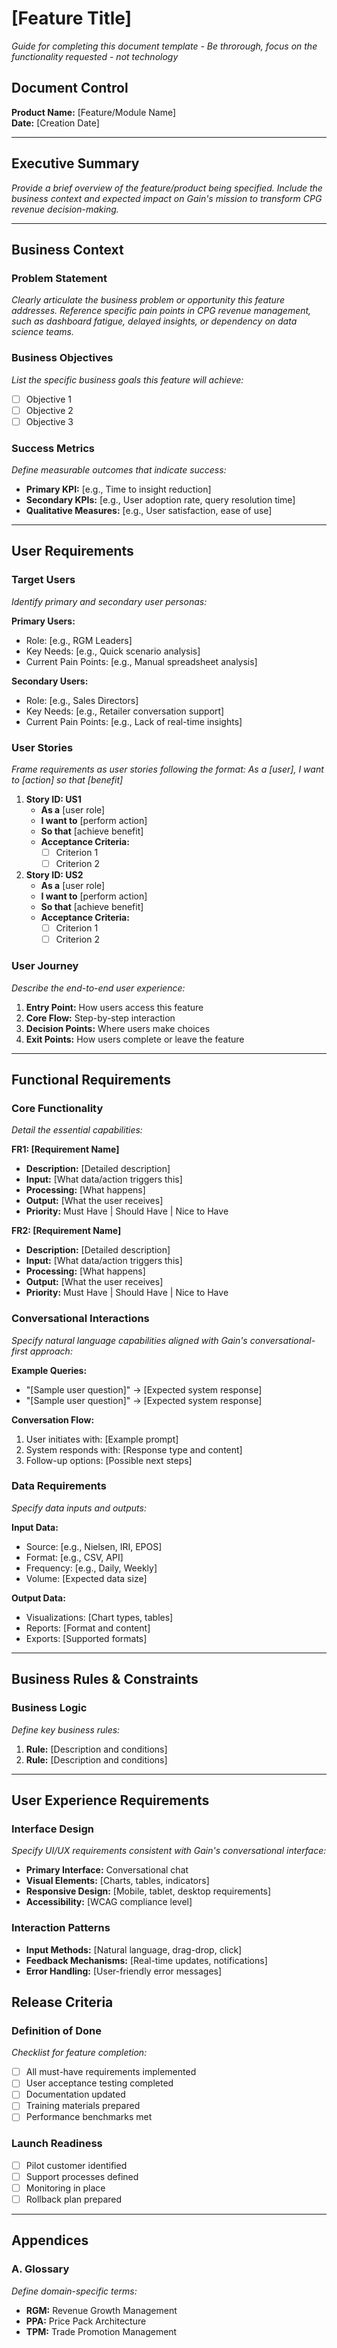 # [Feature Title]


*Guide for completing this document template - Be throrough, focus on the functionality requested - not technology*

## Document Control
**Product Name:** [Feature/Module Name]  
**Date:** [Creation Date]  

---

## Executive Summary
*Provide a brief overview of the feature/product being specified. Include the business context and expected impact on Gain's mission to transform CPG revenue decision-making.*

---

## Business Context

### Problem Statement
*Clearly articulate the business problem or opportunity this feature addresses. Reference specific pain points in CPG revenue management, such as dashboard fatigue, delayed insights, or dependency on data science teams.*

### Business Objectives
*List the specific business goals this feature will achieve:*
- [ ] Objective 1
- [ ] Objective 2
- [ ] Objective 3

### Success Metrics
*Define measurable outcomes that indicate success:*
- **Primary KPI:** [e.g., Time to insight reduction]
- **Secondary KPIs:** [e.g., User adoption rate, query resolution time]
- **Qualitative Measures:** [e.g., User satisfaction, ease of use]

---

## User Requirements

### Target Users
*Identify primary and secondary user personas:*

**Primary Users:**
- Role: [e.g., RGM Leaders]
- Key Needs: [e.g., Quick scenario analysis]
- Current Pain Points: [e.g., Manual spreadsheet analysis]

**Secondary Users:**
- Role: [e.g., Sales Directors]
- Key Needs: [e.g., Retailer conversation support]
- Current Pain Points: [e.g., Lack of real-time insights]

### User Stories
*Frame requirements as user stories following the format: As a [user], I want to [action] so that [benefit]*

1. **Story ID: US1**
   - **As a** [user role]
   - **I want to** [perform action]
   - **So that** [achieve benefit]
   - **Acceptance Criteria:**
     - [ ] Criterion 1
     - [ ] Criterion 2

2. **Story ID: US2**
   - **As a** [user role]
   - **I want to** [perform action]
   - **So that** [achieve benefit]
   - **Acceptance Criteria:**
     - [ ] Criterion 1
     - [ ] Criterion 2

### User Journey
*Describe the end-to-end user experience:*

1. **Entry Point:** How users access this feature
2. **Core Flow:** Step-by-step interaction
3. **Decision Points:** Where users make choices
4. **Exit Points:** How users complete or leave the feature

---

## Functional Requirements

### Core Functionality
*Detail the essential capabilities:*

**FR1: [Requirement Name]**
- **Description:** [Detailed description]
- **Input:** [What data/action triggers this]
- **Processing:** [What happens]
- **Output:** [What the user receives]
- **Priority:** Must Have | Should Have | Nice to Have

**FR2: [Requirement Name]**
- **Description:** [Detailed description]
- **Input:** [What data/action triggers this]
- **Processing:** [What happens]
- **Output:** [What the user receives]
- **Priority:** Must Have | Should Have | Nice to Have

### Conversational Interactions
*Specify natural language capabilities aligned with Gain's conversational-first approach:*

**Example Queries:**
- "[Sample user question]" → [Expected system response]
- "[Sample user question]" → [Expected system response]

**Conversation Flow:**
1. User initiates with: [Example prompt]
2. System responds with: [Response type and content]
3. Follow-up options: [Possible next steps]

### Data Requirements
*Specify data inputs and outputs:*

**Input Data:**
- Source: [e.g., Nielsen, IRI, EPOS]
- Format: [e.g., CSV, API]
- Frequency: [e.g., Daily, Weekly]
- Volume: [Expected data size]

**Output Data:**
- Visualizations: [Chart types, tables]
- Reports: [Format and content]
- Exports: [Supported formats]

---

## Business Rules & Constraints

### Business Logic
*Define key business rules:*
1. **Rule:** [Description and conditions]
2. **Rule:** [Description and conditions]

---

## User Experience Requirements

### Interface Design
*Specify UI/UX requirements consistent with Gain's conversational interface:*

- **Primary Interface:** Conversational chat
- **Visual Elements:** [Charts, tables, indicators]
- **Responsive Design:** [Mobile, tablet, desktop requirements]
- **Accessibility:** [WCAG compliance level]

### Interaction Patterns
- **Input Methods:** [Natural language, drag-drop, click]
- **Feedback Mechanisms:** [Real-time updates, notifications]
- **Error Handling:** [User-friendly error messages]

## Release Criteria

### Definition of Done
*Checklist for feature completion:*
- [ ] All must-have requirements implemented
- [ ] User acceptance testing completed
- [ ] Documentation updated
- [ ] Training materials prepared
- [ ] Performance benchmarks met

### Launch Readiness
- [ ] Pilot customer identified
- [ ] Support processes defined
- [ ] Monitoring in place
- [ ] Rollback plan prepared

---

## Appendices

### A. Glossary
*Define domain-specific terms:*
- **RGM:** Revenue Growth Management
- **PPA:** Price Pack Architecture
- **TPM:** Trade Promotion Management
